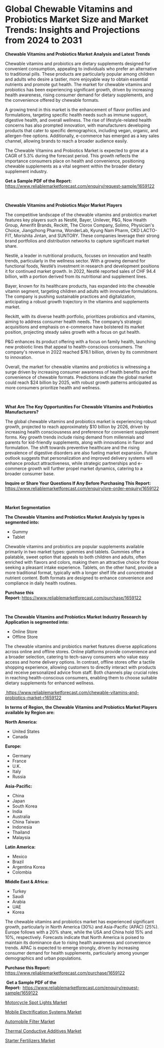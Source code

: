 <p><h1>Global Chewable Vitamins and Probiotics Market Size and Market Trends: Insights and Projections from 2024 to 2031</h1></p><p><strong>Chewable Vitamins and Probiotics Market Analysis and Latest Trends</strong></p>
<p><p>Chewable vitamins and probiotics are dietary supplements designed for convenient consumption, appealing to individuals who prefer an alternative to traditional pills. These products are particularly popular among children and adults who desire a tastier, more enjoyable way to obtain essential nutrients and promote gut health. The market for chewable vitamins and probiotics has been experiencing significant growth, driven by increasing health awareness, rising consumer demand for dietary supplements, and the convenience offered by chewable formats.</p><p>A growing trend in this market is the enhancement of flavor profiles and formulations, targeting specific health needs such as immune support, digestive health, and overall wellness. The rise of lifestyle-related health concerns has also prompted innovation, with manufacturers developing products that cater to specific demographics, including vegan, organic, and allergen-free options. Additionally, e-commerce has emerged as a key sales channel, allowing brands to reach a broader audience easily.</p><p>The Chewable Vitamins and Probiotics Market is expected to grow at a CAGR of 5.3% during the forecast period. This growth reflects the importance consumers place on health and convenience, positioning chewable supplements as a vital segment within the broader dietary supplement industry.</p></p>
<p><strong>Get a Sample PDF of the Report:&nbsp;</strong> <a href="https://www.reliablemarketforecast.com/enquiry/request-sample/1659122?utm_campaign=1141&utm_medium=2&utm_source=Github&utm_content=ia&utm_term=09122024&utm_id=chewable-vitamins-and-probiotics">https://www.reliablemarketforecast.com/enquiry/request-sample/1659122</a></p>
<p>&nbsp;</p>
<p><strong>Chewable Vitamins and Probiotics Major Market Players</strong></p>
<p><p>The competitive landscape of the chewable vitamins and probiotics market features key players such as Nestlé, Bayer, Unilever, P&G, Now Health Group, Amerifit Brands, Reckitt, The Clorox Company, Solimo, Physician's Choice, Jiangzhong Pharma, WonderLab, Kyung Nam Pharm, CKD LACTO-FIT, Morishita Jintan, and SUNTORY. These companies leverage their strong brand portfolios and distribution networks to capture significant market share.</p><p>Nestlé, a leader in nutritional products, focuses on innovation and health trends, particularly in the wellness sector. With a growing demand for functional foods, Nestlé’s investment in research and development positions it for continued market growth. In 2022, Nestlé reported sales of CHF 94.4 billion, with a portion derived from its nutritional and supplement lines.</p><p>Bayer, known for its healthcare products, has expanded into the chewable vitamin segment, targeting children and adults with innovative formulations. The company is pushing sustainable practices and digitalization, anticipating a robust growth trajectory in the vitamins and supplements market.</p><p>Reckitt, with its diverse health portfolio, prioritizes probiotics and vitamins, aiming to address consumer health needs. The company’s strategic acquisitions and emphasis on e-commerce have bolstered its market position, projecting steady sales growth with a focus on gut health.</p><p>P&G enhances its product offering with a focus on family health, launching new probiotic lines that appeal to health-conscious consumers. The company's revenue in 2022 reached $76.1 billion, driven by its commitment to innovation.</p><p>Overall, the market for chewable vitamins and probiotics is witnessing a surge driven by increasing consumer awareness of health benefits and the convenience of chewable formats. Predictions indicate the global market could reach $24 billion by 2025, with robust growth patterns anticipated as more consumers prioritize health and wellness.</p></p>
<p>&nbsp;</p>
<p><strong>What Are The Key Opportunities For Chewable Vitamins and Probiotics Manufacturers?</strong></p>
<p><p>The global chewable vitamins and probiotics market is experiencing robust growth, projected to reach approximately $10 billion by 2026, driven by increasing health consciousness and preference for convenient supplement forms. Key growth trends include rising demand from millennials and parents for kid-friendly supplements, along with innovations in flavor and formulation. The shift towards preventive healthcare and the rising prevalence of digestive disorders are also fueling market expansion. Future outlook suggests that personalization and improved delivery systems will enhance product attractiveness, while strategic partnerships and e-commerce growth will further propel market dynamics, catering to a broader consumer base.</p></p>
<p><strong>Inquire or Share Your Questions If Any Before Purchasing This Report:</strong> <a href="https://www.reliablemarketforecast.com/enquiry/pre-order-enquiry/1659122?utm_campaign=1141&utm_medium=2&utm_source=Github&utm_content=ia&utm_term=09122024&utm_id=chewable-vitamins-and-probiotics">https://www.reliablemarketforecast.com/enquiry/pre-order-enquiry/1659122</a></p>
<p>&nbsp;</p>
<p><strong>Market Segmentation</strong></p>
<p><strong>The Chewable Vitamins and Probiotics Market Analysis by types is segmented into:</strong></p>
<p><ul><li>Gummy</li><li>Tablet</li></ul></p>
<p><p>Chewable vitamins and probiotics are popular supplements available primarily in two market types: gummies and tablets. Gummies offer a palatable, sweet option that appeals to both children and adults, often enriched with flavors and colors, making them an attractive choice for those seeking a pleasant intake experience. Tablets, on the other hand, provide a more traditional format, typically with a longer shelf life and concentrated nutrient content. Both formats are designed to enhance convenience and compliance in daily health routines.</p></p>
<p><strong>Purchase this Report:&nbsp;</strong><a href="https://www.reliablemarketforecast.com/purchase/1659122?utm_campaign=1141&utm_medium=2&utm_source=Github&utm_content=ia&utm_term=09122024&utm_id=chewable-vitamins-and-probiotics">https://www.reliablemarketforecast.com/purchase/1659122</a></p>
<p>&nbsp;</p>
<p><strong>The Chewable Vitamins and Probiotics Market Industry Research by Application is segmented into:</strong></p>
<p><ul><li>Online Store</li><li>Offline Store</li></ul></p>
<p><p>The chewable vitamins and probiotics market features diverse applications across online and offline stores. Online platforms provide convenience and a broader selection, catering to tech-savvy consumers who value easy access and home delivery options. In contrast, offline stores offer a tactile shopping experience, allowing customers to directly interact with products and receive personalized advice from staff. Both channels play crucial roles in reaching health-conscious consumers, enabling them to choose suitable dietary supplements for enhanced wellness.</p></p>
<p><a href="https://www.reliablemarketforecast.com/chewable-vitamins-and-probiotics-market-r1659122?utm_campaign=1141&utm_medium=2&utm_source=Github&utm_content=ia&utm_term=09122024&utm_id=chewable-vitamins-and-probiotics">&nbsp;https://www.reliablemarketforecast.com/chewable-vitamins-and-probiotics-market-r1659122</a></p>
<p><strong>In terms of Region, the Chewable Vitamins and Probiotics Market Players available by Region are:</strong></p>
<p>
    <p> <strong> North America: </strong>
        <ul>
            <li>United States</li>
            <li>Canada</li>
        </ul>
        </p> 
    <p> <strong> Europe: </strong>
        <ul>
            <li>Germany</li>
            <li>France</li>
            <li>U.K.</li>
            <li>Italy</li>
            <li>Russia</li>
        </ul>
        </p> 
    <p> <strong> Asia-Pacific: </strong>
        <ul>
            <li>China</li>
            <li>Japan</li>
            <li>South Korea</li>
            <li>India</li>
            <li>Australia</li>
            <li>China Taiwan</li>
            <li>Indonesia</li>
            <li>Thailand</li>
            <li>Malaysia</li>
        </ul>
        </p> 
    <p> <strong> Latin America: </strong>
        <ul>
            <li>Mexico</li>
            <li>Brazil</li>
            <li>Argentina Korea</li>
            <li>Colombia</li>
        </ul>
        </p> 
    <p> <strong> Middle East & Africa: </strong>
        <ul>
            <li>Turkey</li>
            <li>Saudi</li>
            <li>Arabia</li>
            <li>UAE</li>
            <li>Korea</li>
        </ul>
    </p>
    </p>
<p><p>The chewable vitamins and probiotics market has experienced significant growth, particularly in North America (30%) and Asia-Pacific (APAC) (25%). Europe follows with a 20% share, while the USA and China hold 15% and 10%, respectively. Forecasts indicate that North America is poised to maintain its dominance due to rising health awareness and convenience trends. APAC is expected to emerge strongly, driven by increasing consumer demand for health supplements, particularly among younger demographics and urban populations.</p></p>
<p><strong>Purchase this Report: </strong><a href="https://www.reliablemarketforecast.com/purchase/1659122?utm_campaign=1141&utm_medium=2&utm_source=Github&utm_content=ia&utm_term=09122024&utm_id=chewable-vitamins-and-probiotics">https://www.reliablemarketforecast.com/purchase/1659122</a></p>
<p>&nbsp;<strong>Get a Sample PDF of the Report:&nbsp;&nbsp;</strong><a href="https://www.reliablemarketforecast.com/enquiry/request-sample/1659122?utm_campaign=1141&utm_medium=2&utm_source=Github&utm_content=ia&utm_term=09122024&utm_id=chewable-vitamins-and-probiotics">https://www.reliablemarketforecast.com/enquiry/request-sample/1659122</a></p>
<p><strong></strong></p>
<p><p><a href="https://www.linkedin.com/pulse/latest-market-research-indicates-rapid-growth-motorcycle-xvo1e?utm_campaign=1141&utm_medium=2&utm_source=Github&utm_content=ia&utm_term=09122024&utm_id=chewable-vitamins-and-probiotics">Motorcycle Spot Lights Market</a></p><p><a href="https://www.linkedin.com/pulse/detailed-mobile-electrification-systems-market-study-112-cveve?utm_campaign=1141&utm_medium=2&utm_source=Github&utm_content=ia&utm_term=09122024&utm_id=chewable-vitamins-and-probiotics">Mobile Electrification Systems Market</a></p><p><a href="https://www.linkedin.com/pulse/automobile-filter-market-size-share-analysis-2024-2031-k4ife?utm_campaign=1141&utm_medium=2&utm_source=Github&utm_content=ia&utm_term=09122024&utm_id=chewable-vitamins-and-probiotics">Automobile Filter Market</a></p><p><a href="https://github.com/FassouRP/Market-Research-Report-List-6/blob/main/thermal-conductive-additives-market.md?utm_campaign=1141&utm_medium=2&utm_source=Github&utm_content=ia&utm_term=09122024&utm_id=chewable-vitamins-and-probiotics">Thermal Conductive Additives Market</a></p><p><a href="https://www.linkedin.com/pulse/starter-fertilizers-market-dynamics-future-growth-prediction-mx78e?utm_campaign=1141&utm_medium=2&utm_source=Github&utm_content=ia&utm_term=09122024&utm_id=chewable-vitamins-and-probiotics">Starter Fertilizers Market</a></p></p>